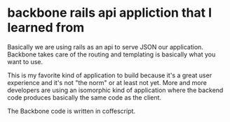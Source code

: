 # backbone rails api appliction that I learned from
Basically we are using rails as an api to serve JSON
our application. Backbone takes care of the routing
and templating is basically what you want to use.

This is my favorite kind of application to build because
it's a great user experience and it's not "the norm"
or at least not yet. More and more developers are using
an isomorphic kind of application where the backend code
produces basically the same code as the client.

The Backbone code is written in coffescript.
